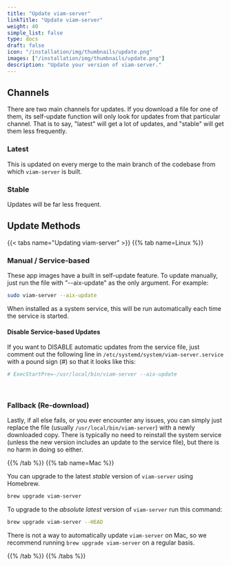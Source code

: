 ```yaml
---
title: "Update viam-server"
linkTitle: "Update viam-server"
weight: 40
simple_list: false
type: docs
draft: false
icon: "/installation/img/thumbnails/update.png"
images: ["/installation/img/thumbnails/update.png"]
description: "Update your version of viam-server."
---
```


## Channels

There are two main channels for updates.
If you download a file for one of them, its self-update function will only look for updates from that particular channel.
That is to say, "latest" will get a lot of updates, and "stable" will get them less frequently.

### Latest

This is updated on every merge to the main branch of the codebase from which `viam-server` is built.

### Stable

Updates will be far less frequent.

## Update Methods

{{< tabs name="Updating viam-server" >}}
{{% tab name=Linux %}}

### Manual / Service-based

These app images have a built in self-update feature.
To update manually, just run the file with "--aix-update" as the only argument.
For example:

```sh {id="terminal-prompt" class="command-line" data-prompt="$"}
sudo viam-server --aix-update
```

When installed as a system service, this will be run automatically each time the service is started.

#### Disable Service-based Updates

If you want to DISABLE automatic updates from the service file, just comment out the following line in `/etc/systemd/system/viam-server.service` with a pound sign (#) so that it looks like this:

```sh {id="terminal-prompt" class="command-line" data-prompt="$"}
# ExecStartPre=-/usr/local/bin/viam-server --aix-update
```

<br>

### Fallback (Re-download)

Lastly, if all else fails, or you ever encounter any issues, you can simply just replace the file (usually `/usr/local/bin/viam-server`) with a newly downloaded copy.
There is typically no need to reinstall the system service (unless the new version includes an update to the service file), but there is no harm in doing so either.

{{% /tab %}}
{{% tab name=Mac %}}

You can upgrade to the latest *stable* version of `viam-server` using Homebrew.

```sh {id="terminal-prompt" class="command-line" data-prompt="$"}
brew upgrade viam-server
```

To upgrade to the *absolute latest* version of `viam-server` run this command:

```sh {id="terminal-prompt" class="command-line" data-prompt="$"}
brew upgrade viam-server --HEAD
```

There is not a way to automatically update `viam-server` on Mac, so we recommend running `brew upgrade viam-server` on a regular basis.

{{% /tab %}}
{{% /tabs %}}
